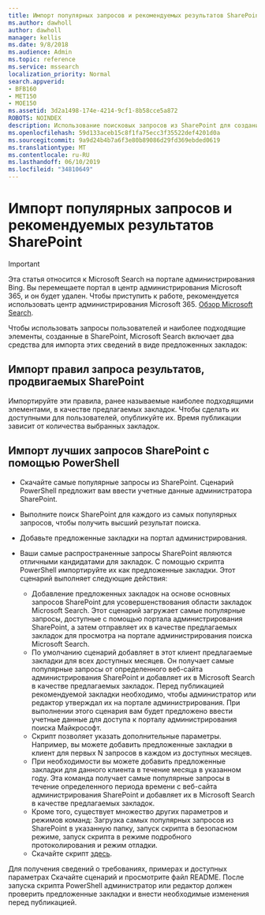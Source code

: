 ```yaml
---
title: Импорт популярных запросов и рекомендуемых результатов SharePoint
ms.author: dawholl
author: dawholl
manager: kellis
ms.date: 9/8/2018
ms.audience: Admin
ms.topic: reference
ms.service: mssearch
localization_priority: Normal
search.appverid:
- BFB160
- MET150
- MOE150
ms.assetid: 3d2a1498-174e-4214-9cf1-8b58cce5a872
ROBOTS: NOINDEX
description: Использование поисковых запросов из SharePoint для создания результатов работы Microsoft Search
ms.openlocfilehash: 59d133aceb15c8f1fa75ecc3f35522def4201d0a
ms.sourcegitcommit: 9a9d24b4b7a6f3e80b89086d29fd369ebded0619
ms.translationtype: MT
ms.contentlocale: ru-RU
ms.lasthandoff: 06/10/2019
ms.locfileid: "34810649"
---
```

# <a name="import-sharepoint-promoted-results-and-top-queries"></a>Импорт популярных запросов и рекомендуемых результатов SharePoint

> [!IMPORTANT]
> Эта статья относится к Microsoft Search на портале администрирования Bing. Вы перемещаете портал в центр администрирования Microsoft 365, и он будет удален. Чтобы приступить к работе, рекомендуется использовать центр администрирования Microsoft 365. [Обзор Microsoft Search](overview-microsoft-search.md).
    
Чтобы использовать запросы пользователей и наиболее подходящие элементы, созданные в SharePoint, Microsoft Search включает два средства для импорта этих сведений в виде предложенных закладок: 
  
## <a name="import-sharepoint-promoted-result-query-rules"></a>Импорт правил запроса результатов, продвигаемых SharePoint

Импортируйте эти правила, ранее называемые наиболее подходящими элементами, в качестве предлагаемых закладок. Чтобы сделать их доступными для пользователей, опубликуйте их. Время публикации зависит от количества выбранных закладок.
  
## <a name="import-top-sharepoint-queries-using-powershell"></a>Импорт лучших запросов SharePoint с помощью PowerShell

- Скачайте самые популярные запросы из SharePoint. Сценарий PowerShell предложит вам ввести учетные данные администратора SharePoint.
    
- Выполните поиск SharePoint для каждого из самых популярных запросов, чтобы получить высший результат поиска.
    
- Добавьте предложенные закладки на портал администрирования.
    
- Ваши самые распространенные запросы SharePoint являются отличными кандидатами для закладок. С помощью скрипта PowerShell импортируйте их как предложенные закладки. Этот сценарий выполняет следующие действия:
    - Добавление предложенных закладок на основе основных запросов SharePoint для усовершенствования области закладок Microsoft Search. Этот сценарий загружает самые популярные запросы, доступные с помощью портала администрирования SharePoint, а затем отправляет их в качестве предлагаемых закладок для просмотра на портале администрирования поиска Microsoft Search.
    - По умолчанию сценарий добавляет в этот клиент предлагаемые закладки для всех доступных месяцев. Он получает самые популярные запросы от определенного веб-сайта администрирования SharePoint и добавляет их в Microsoft Search в качестве предлагаемых закладок. Перед публикацией рекомендуемой закладки необходимо, чтобы администратор или редактор утверждал их на портале администрирования. При выполнении этого сценария вам будет предложено ввести учетные данные для доступа к порталу администрирования поиска Майкрософт.
    - Скрипт позволяет указать дополнительные параметры. Например, вы можете добавить предложенные закладки в клиент для первых N запросов в каждом из доступных месяцев.
    - При необходимости вы можете добавить предложенные закладки для данного клиента в течение месяца в указанном году. Эта команда получает самые популярные запросы в течение определенного периода времени с веб-сайта администрирования SharePoint и добавляет их в Microsoft Search в качестве предлагаемых закладок.
    - Кроме того, существует множество других параметров и режимов команд: Загрузка самых популярных запросов из SharePoint в указанную папку, запуск скрипта в безопасном режиме, запуск скрипта в режиме подробного протоколирования и режим отладки.
    - Скачайте скрипт [здесь](https://www.bingforbusiness.com/distribution/SharepointTopQueryBookmarks.zip). 

Для получения сведений о требованиях, примерах и доступных параметрах Скачайте сценарий и просмотрите файл README. После запуска скрипта PowerShell администратор или редактор должен проверить предложенные закладки и внести необходимые изменения перед публикацией.